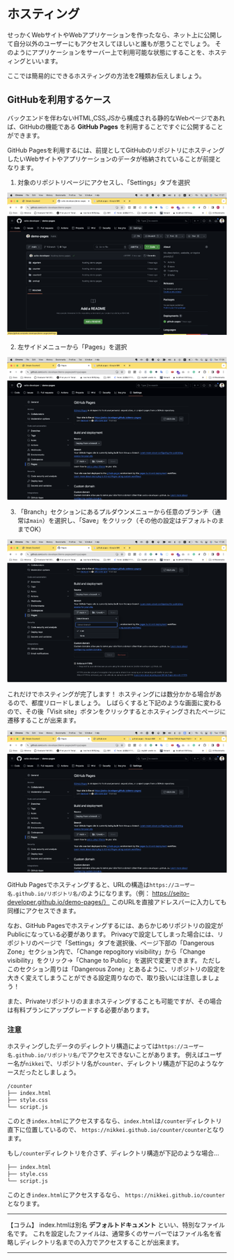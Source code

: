 # ホスティング
せっかくWebサイトやWebアプリケーションを作ったなら、ネット上に公開して自分以外のユーザーにもアクセスしてほしいと誰もが思うことでしょう。
そのようにアプリケーションをサーバー上で利用可能な状態にすることを、ホスティングといいます。

ここでは簡易的にできるホスティングの方法を2種類お伝えしましょう。

## GitHubを利用するケース
バックエンドを伴わないHTML,CSS,JSから構成される静的なWebページであれば、GitHubの機能である __GitHub Pages__ を利用することですぐに公開することができます。

GitHub Pagesを利用するには、前提としてGitHubのリポジトリにホスティングしたいWebサイトやアプリケーションのデータが格納されていることが前提となります。

1. 対象のリポジトリページにアクセスし、「Settings」タブを選択

![イメージ図](images/hosthing/github-pages-1.png)

2. 左サイドメニューから「Pages」を選択

![イメージ図](images/hosthing/github-pages-2.png)

3. 「Branch」セクションにあるプルダウンメニューから任意のブランチ（通常は`main`）を選択し、「Save」をクリック（その他の設定はデフォルトのままでOK）

![イメージ図](images/hosthing/github-pages-3.png)

これだけでホスティングが完了します！
ホスティングには数分かかる場合があるので、都度リロードしましょう。
しばらくすると下記のような画面に変わるので、その後「Visit site」ボタンをクリックするとホスティングされたページに遷移することが出来ます。

![イメージ図](images/hosthing/github-pages-4.png)

GitHub Pagesでホスティングすると、URLの構造は`https://ユーザー名.github.io/リポジトリ名/`のようになります。（例： https://seito-developer.github.io/demo-pages/）
このURLを直接アドレスバーに入力しても同様にアクセスできます。

なお、GitHub Pagesでホスティングするには、あらかじめリポジトリの設定がPublicになっている必要があります。
Privacyで設定してしまった場合には、リポジトリのページで「Settings」タブを選択後、ページ下部の「Dangerous Zone」セクション内で、「Change repogitory visibility」から「Change visibility」をクリック→「Change to Public」を選択で変更できます。
ただしこのセクション周りは「Dangerous Zone」とあるように、リポジトリの設定を大きく変えてしまうことができる設定周りなので、取り扱いには注意しましょう！

また、Privateリポジトリのままホスティングすることも可能ですが、その場合は有料プランにアップグレードする必要があります。

### 注意
ホスティングしたデータのディレクトリ構造によっては`https://ユーザー名.github.io/リポジトリ名/`でアクセスできないことがあります。
例えばユーザー名が`nikkei`で、リポジトリ名が`counter`、ディレクトリ構造が下記のようなケースだったとしましょう。

```
/counter
├── index.html
├── style.css
└── script.js
```

このとき`index.html`にアクセスするなら、`index.html`は`/counter`ディレクトリ直下に位置しているので、 `https://nikkei.github.io/counter/counter`となります。

もし`/counter`ディレクトリを介さず、ディレクトリ構造が下記のような場合...

```
├── index.html
├── style.css
└── script.js
```

このとき`index.html`にアクセスするなら、 `https://nikkei.github.io/counter`となります。

---

【コラム】
index.htmlは別名 __デフォルトドキュメント__ といい、特別なファイル名です。
これを設定したファイルは、通常多くのサーバーではファイル名を省略しディレクトリ名までの入力でアクセスすることが出来ます。

---